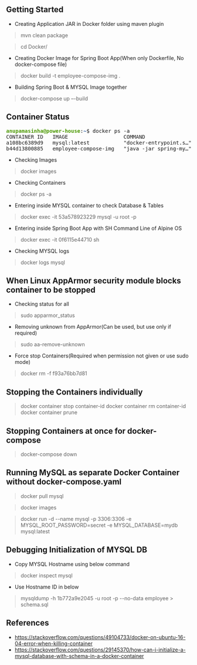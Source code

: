 ## Getting Started
* Creating Application JAR in Docker folder using maven plugin
> mvn clean package

> cd Docker/
* Creating Docker Image for Spring Boot App(When only Dockerfile, No docker-compose file)
> docker build -t employee-compose-img .
* Building Spring Boot & MYSQL Image together
> docker-compose up –-build

## Container Status
<pre><font color="#4E9A06"><b>anupamasinha@power-house</b></font>:<font color="#3465A4"><b>~</b></font>$ docker ps -a
CONTAINER ID   IMAGE                  COMMAND                  CREATED         STATUS         PORTS                    NAMES
a108bc6389d9   mysql:latest           &quot;docker-entrypoint.s…&quot;   4 minutes ago   Up 4 minutes   3306/tcp, 33060/tcp      docker_dbapp_1
b44d13800885   employee-compose-img   &quot;java -jar spring-my…&quot;   4 minutes ago   Up 4 minutes   0.0.0.0:8082-&gt;8082/tcp   docker_springapp_1
</pre>

* Checking Images
> docker images
* Checking Containers
> docker ps -a
* Entering inside MYSQL container to check Database & Tables
> docker exec -it 53a578923229 mysql -u root -p
* Entering inside Spring Boot App with SH Command Line of Alpine OS
> docker exec -it 0f6115e44710 sh  
* Checking MYSQL logs
> docker logs mysql

## When Linux AppArmor security module blocks container to be stopped
* Checking status for all 
> sudo apparmor_status
* Removing unknown from AppArmor(Can be used, but use only if required)
> sudo aa-remove-unknown
* Force stop Containers(Required when permission not given or use sudo mode)
> docker rm -f f93a76bb7d81

## Stopping the Containers individually
> docker container stop container-id
> docker container rm container-id
> docker container prune

## Stopping Containers at once for docker-compose
> docker-compose down

## Running MySQL as separate Docker Container without docker-compose.yaml
> docker pull mysql

> docker images

> docker run -d --name mysql -p 3306:3306 -e MYSQL_ROOT_PASSWORD=secret -e MYSQL_DATABASE=mydb mysql:latest

## Debugging Initialization of MYSQL DB
* Copy MYSQL Hostname using below command
> docker inspect mysql

* Use Hostname ID in below
> mysqldump -h 1b772a9e2045 -u root -p --no-data employee > schema.sql

## References
* https://stackoverflow.com/questions/49104733/docker-on-ubuntu-16-04-error-when-killing-container
* https://stackoverflow.com/questions/29145370/how-can-i-initialize-a-mysql-database-with-schema-in-a-docker-container